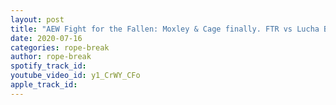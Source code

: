 ```yaml
---
layout: post
title: "AEW Fight for the Fallen: Moxley & Cage finally. FTR vs Lucha Bros Dream Match? Excuse me is back"
date: 2020-07-16
categories: rope-break
author: rope-break
spotify_track_id: 
youtube_video_id: y1_CrWY_CFo
apple_track_id: 
---
```

